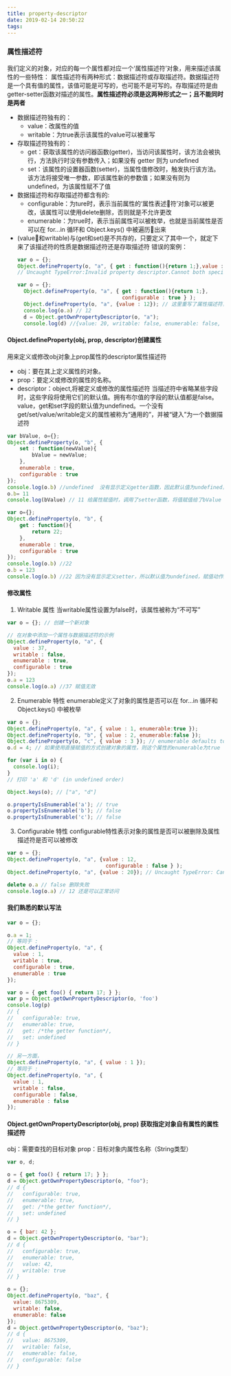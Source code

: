 ```yaml
---
title: property-descriptor
date: 2019-02-14 20:50:22
tags:
---
```

### 属性描述符
我们定义的对象，对应的每一个属性都对应一个‘属性描述符’对象，用来描述该属性的一些特性：
属性描述符有两种形式：数据描述符或存取描述符。数据描述符是一个具有值的属性，该值可能是可写的，也可能不是可写的。存取描述符是由getter-setter函数对描述的属性。**属性描述符必须是这两种形式之一；且不能同时是两者**

- 数据描述符独有的：
    - value：改属性的值
    - writable：为true表示该属性的value可以被重写
- 存取描述符独有的：
    - get：获取该属性的访问器函数(getter)，当访问该属性时，该方法会被执行，方法执行时没有参数传入；如果没有 getter 则为 undefined
    - set：该属性的设置器函数(setter)，当属性值修改时，触发执行该方法。该方法将接受唯一参数，即该属性新的参数值；如果没有则为undefined，为该属性赋不了值
- 数据描述符和存取描述符都含有的:
    - configurable：为ture时，表示当前属性的‘属性表述符’对象可以被更改，该属性可以使用delete删除，否则就是不允许更改
    - enumerable：为true时，表示当前属性可以被枚举，也就是当前属性是否可以在 for...in 循环和 Object.keys() 中被遍历出来
- (value和writable)与(get和set)是不共存的，只要定义了其中一个，就定下来了该描述符的性质是数据描述符还是存取描述符
  错误的案例：
  ```js
  var o = {};
  Object.defineProperty(o, "a", { get : function(){return 1;},value : 12 } );
  // Uncaught TypeError:Invalid property descriptor.Cannot both specify accessors and a value or writable attribute

  var o = {};
    Object.defineProperty(o, "a", { get : function(){return 1;}, 
                                    configurable : true } );
    Object.defineProperty(o, "a", {value : 12}); // 这里重写了属性描述符，将其变为数据描述符,且没定义的configurable 不会重写
    console.log(o.a) // 12
    d = Object.getOwnPropertyDescriptor(o, "a");
    console.log(d) //{value: 20, writable: false, enumerable: false, configurable: true}
  ```

#### Object.defineProperty(obj, prop, descriptor)创建属性
用来定义或修改obj对象上prop属性的descriptor属性描述符
- obj：要在其上定义属性的对象。
- prop：要定义或修改的属性的名称。
- descriptor：object,将被定义或修改的属性描述符
当描述符中省略某些字段时，这些字段将使用它们的默认值。拥有布尔值的字段的默认值都是false。
value，get和set字段的默认值为undefined。一个没有get/set/value/writable定义的属性被称为“通用的”，并被“键入”为一个数据描述符

```js
var bValue, o={};
Object.defineProperty(o, "b", {
    set : function(newValue){
        bValue = newValue;
    },
    enumerable : true,
    configurable : true
});
console.log(o.b) //undefined  没有显示定义getter函数，因此默认值为undefined，所以使用o.b调用时为undefined
o.b= 11
console.log(bValue) // 11 给属性赋值时，调用了setter函数，将值赋值给了bValue
```
```js
var o={};
Object.defineProperty(o, "b", {
    get : function(){
        return 22;
    },
    enumerable : true,
    configurable : true
});
console.log(o.b) //22
o.b = 123
console.log(o.b) //22 因为没有显示定义setter，所以默认值为undefined，赋值动作无效，因此o.b不会变化
```
#### 修改属性
1. Writable 属性
当writable属性设置为false时，该属性被称为“不可写”
```js
var o = {}; // 创建一个新对象

// 在对象中添加一个属性与数据描述符的示例
Object.defineProperty(o, "a", {
  value : 37,
  writable : false,
  enumerable : true,
  configurable : true
});
o.a = 123
console.log(o.a) //37 赋值无效
```
2. Enumerable 特性
enumerable定义了对象的属性是否可以在 for...in 循环和 Object.keys() 中被枚举
```js
var o = {};
Object.defineProperty(o, "a", { value : 1, enumerable:true });
Object.defineProperty(o, "b", { value : 2, enumerable:false });
Object.defineProperty(o, "c", { value : 3 }); // enumerable defaults to false
o.d = 4; // 如果使用直接赋值的方式创建对象的属性，则这个属性的enumerable为true

for (var i in o) {    
  console.log(i);  
}
// 打印 'a' 和 'd' (in undefined order)

Object.keys(o); // ["a", "d"]

o.propertyIsEnumerable('a'); // true
o.propertyIsEnumerable('b'); // false
o.propertyIsEnumerable('c'); // false
```
3. Configurable 特性
configurable特性表示对象的属性是否可以被删除及属性描述符是否可以被修改
```js
var o = {};
Object.defineProperty(o, "a", {value : 12, 
                                configurable : false } );
Object.defineProperty(o, "a", {value : 20}); // Uncaught TypeError: Cannot redefine property: a

delete o.a // false 删除失败
console.log(o.a) // 12 还是可以正常访问
```
#### 我们熟悉的默认写法
```js
var o = {};

o.a = 1;
// 等同于 :
Object.defineProperty(o, "a", {
  value : 1,
  writable : true,
  configurable : true,
  enumerable : true
});

var o = { get foo() { return 17; } };
var p = Object.getOwnPropertyDescriptor(o, 'foo')
console.log(p)
// {
//   configurable: true,
//   enumerable: true,
//   get: /*the getter function*/,
//   set: undefined
// }

// 另一方面，
Object.defineProperty(o, "a", { value : 1 });
// 等同于 :
Object.defineProperty(o, "a", {
  value : 1,
  writable : false,
  configurable : false,
  enumerable : false
});


```
#### Object.getOwnPropertyDescriptor(obj, prop) 获取指定对象自有属性的属性描述符
obj：需要查找的目标对象
prop：目标对象内属性名称（String类型）
```js
var o, d;

o = { get foo() { return 17; } };
d = Object.getOwnPropertyDescriptor(o, "foo");
// d {
//   configurable: true,
//   enumerable: true,
//   get: /*the getter function*/,
//   set: undefined
// }

o = { bar: 42 };
d = Object.getOwnPropertyDescriptor(o, "bar");
// d {
//   configurable: true,
//   enumerable: true,
//   value: 42,
//   writable: true
// }

o = {};
Object.defineProperty(o, "baz", {
  value: 8675309,
  writable: false,
  enumerable: false
});
d = Object.getOwnPropertyDescriptor(o, "baz");
// d {
//   value: 8675309,
//   writable: false,
//   enumerable: false,
//   configurable: false
// }
```